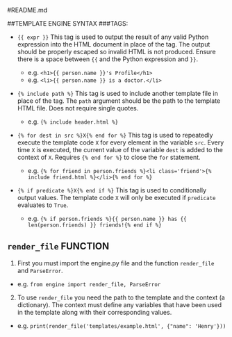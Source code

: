 #README.md

##TEMPLATE ENGINE SYNTAX
###TAGS:

- `{{ expr }}` This tag is used to output the result of any valid Python expression into the HTML document in place of the tag. The output should be properly escaped so invalid HTML is not produced. Ensure there is a space between `{{` and the Python expression and `}}`.
  - e.g. `<h1>{{ person.name }}'s Profile</h1>`
  - e.g. `<li>{{ person.name }} is a doctor.</li>`

- `{% include path %}` This tag is used to include another template file in place of the tag. The `path` argument should be the path to the template HTML file. Does not require single quotes.
  - e.g. `{% include header.html %}`

- `{% for dest in src %}X{% end for %}` This tag is used to repeatedly execute the template code `X` for every element in the variable `src`. Every time `X` is executed, the current value of the variable `dest` is added to the context of `X`. Requires `{% end for %}` to close the `for` statement.
  - e.g. `{% for friend in person.friends %}<li class='friend'>{% include friend.html %}</li>{% end for %}`

- `{% if predicate %}X{% end if %}` This tag is used to conditionally output values. The template code `X` will only be executed if `predicate` evaluates to `True`.
  - e.g. `{% if person.friends %}{{ person.name }} has {{ len(person.friends) }} friends!{% end if %}`




## `render_file` FUNCTION

1. First you must import the engine.py file and the function `render_file` and `ParseError`.
  - e.g. `from engine import render_file, ParseError`

2. To use `render_file` you need the path to the template and the context (a dictionary). The context must define any variables that have been used in the template along with their corresponding values.
  - e.g. `print(render_file('templates/example.html', {"name": 'Henry'}))`
